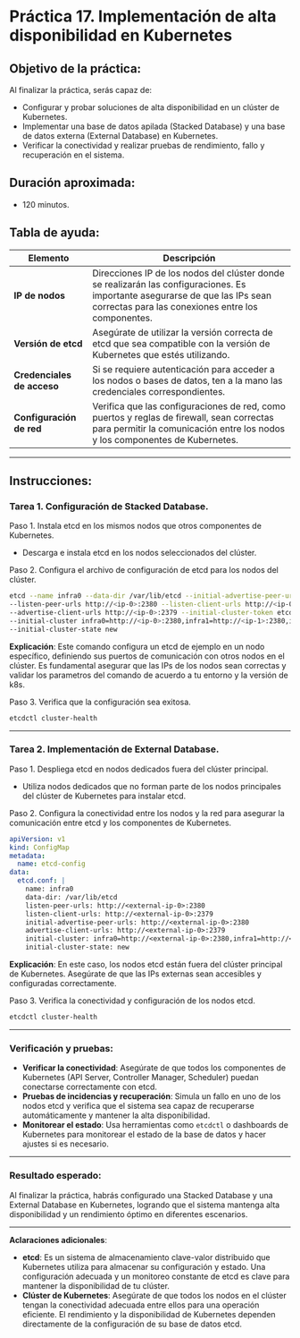 # Práctica 17. Implementación de alta disponibilidad en Kubernetes

## Objetivo de la práctica:

Al finalizar la práctica, serás capaz de:

- Configurar y probar soluciones de alta disponibilidad en un clúster de Kubernetes.
- Implementar una base de datos apilada (Stacked Database) y una base de datos externa (External Database) en Kubernetes.
- Verificar la conectividad y realizar pruebas de rendimiento, fallo y recuperación en el sistema.

## Duración aproximada:

- 120 minutos.

## Tabla de ayuda:

| Elemento                   | Descripción                                                                                                                                                                        |
| -------------------------- | ---------------------------------------------------------------------------------------------------------------------------------------------------------------------------------- |
| **IP de nodos**            | Direcciones IP de los nodos del clúster donde se realizarán las configuraciones. Es importante asegurarse de que las IPs sean correctas para las conexiones entre los componentes. |
| **Versión de etcd**        | Asegúrate de utilizar la versión correcta de etcd que sea compatible con la versión de Kubernetes que estés utilizando.                                                            |
| **Credenciales de acceso** | Si se requiere autenticación para acceder a los nodos o bases de datos, ten a la mano las credenciales correspondientes.                                                           |
| **Configuración de red**   | Verifica que las configuraciones de red, como puertos y reglas de firewall, sean correctas para permitir la comunicación entre los nodos y los componentes de Kubernetes.          |

---

## Instrucciones:

### Tarea 1. Configuración de Stacked Database.

Paso 1. Instala etcd en los mismos nodos que otros componentes de Kubernetes.

- Descarga e instala etcd en los nodos seleccionados del clúster.

Paso 2. Configura el archivo de configuración de etcd para los nodos del clúster.

```bash
etcd --name infra0 --data-dir /var/lib/etcd --initial-advertise-peer-urls http://<ip-0>:2380 \
--listen-peer-urls http://<ip-0>:2380 --listen-client-urls http://<ip-0>:2379 \
--advertise-client-urls http://<ip-0>:2379 --initial-cluster-token etcd-cluster-1 \
--initial-cluster infra0=http://<ip-0>:2380,infra1=http://<ip-1>:2380,infra2=http://<ip-2>:2380 \
--initial-cluster-state new
```

**Explicación**: Este comando configura un etcd de ejemplo en un nodo específico, definiendo sus puertos de comunicación con otros nodos en el clúster. Es fundamental asegurar que las IPs de los nodos sean correctas y validar los parametros del comando de acuerdo a tu entorno y la versión de k8s.

Paso 3. Verifica que la configuración sea exitosa.

```bash
etcdctl cluster-health
```

---

### Tarea 2. Implementación de External Database.

Paso 1. Despliega etcd en nodos dedicados fuera del clúster principal.

- Utiliza nodos dedicados que no forman parte de los nodos principales del clúster de Kubernetes para instalar etcd.

Paso 2. Configura la conectividad entre los nodos y la red para asegurar la comunicación entre etcd y los componentes de Kubernetes.

```yaml
apiVersion: v1
kind: ConfigMap
metadata:
  name: etcd-config
data:
  etcd.conf: |
    name: infra0
    data-dir: /var/lib/etcd
    listen-peer-urls: http://<external-ip-0>:2380
    listen-client-urls: http://<external-ip-0>:2379
    initial-advertise-peer-urls: http://<external-ip-0>:2380
    advertise-client-urls: http://<external-ip-0>:2379
    initial-cluster: infra0=http://<external-ip-0>:2380,infra1=http://<external-ip-1>:2380,infra2=http://<external-ip-2>:2380
    initial-cluster-state: new
```

**Explicación**: En este caso, los nodos etcd están fuera del clúster principal de Kubernetes. Asegúrate de que las IPs externas sean accesibles y configuradas correctamente.

Paso 3. Verifica la conectividad y configuración de los nodos etcd.

```bash
etcdctl cluster-health
```

---

### Verificación y pruebas:

- **Verificar la conectividad**: Asegúrate de que todos los componentes de Kubernetes (API Server, Controller Manager, Scheduler) puedan conectarse correctamente con etcd.
- **Pruebas de incidencias y recuperación**: Simula un fallo en uno de los nodos etcd y verifica que el sistema sea capaz de recuperarse automáticamente y mantener la alta disponibilidad.
- **Monitorear el estado**: Usa herramientas como `etcdctl` o dashboards de Kubernetes para monitorear el estado de la base de datos y hacer ajustes si es necesario.

---

### Resultado esperado:

Al finalizar la práctica, habrás configurado una Stacked Database y una External Database en Kubernetes, logrando que el sistema mantenga alta disponibilidad y un rendimiento óptimo en diferentes escenarios.

---

**Aclaraciones adicionales**:

- **etcd**: Es un sistema de almacenamiento clave-valor distribuido que Kubernetes utiliza para almacenar su configuración y estado. Una configuración adecuada y un monitoreo constante de etcd es clave para mantener la disponibilidad de tu clúster.
- **Clúster de Kubernetes**: Asegúrate de que todos los nodos en el clúster tengan la conectividad adecuada entre ellos para una operación eficiente. El rendimiento y la disponibilidad de Kubernetes dependen directamente de la configuración de su base de datos etcd.
